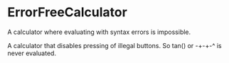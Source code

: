 # ErrorFreeCalculator
A calculator where evaluating with syntax errors is impossible.

A calculator that disables pressing of illegal buttons. So tan() or -+-+-^ is never evaluated.
